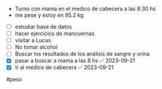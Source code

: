 - Turno con mama en el medico de cabecera a las 8:30 hs
- me pese y estoy en 95.2 kg

- [ ] estudiar base de datos
- [ ] hacer ejercicios de mancuernas
- [ ] visitar a Lucas
- [ ] No tomar alcohol
- [ ] Buscar los resultados de los análisis de sangre y orina 
- [x] pasar a buscar a mama a las 8 hs ✅ 2023-09-21
- [x] Ir al medico de cabecera ✅ 2023-09-21

#peso 